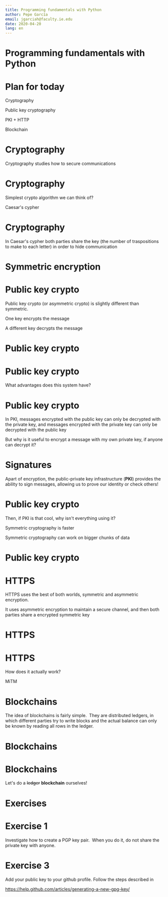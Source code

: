 ```yaml
---
title: Programming fundamentals with Python
author: Pepe García
email: jgarciah@faculty.ie.edu
date: 2020-04-20
lang: en
---
```


Programming fundamentals with Python
====================================


Plan for today
==============

Cryptography

Public key cryptography

PKI + HTTP

Blockchain

Cryptography
============

Cryptography studies how to secure communications

Cryptography
============

Simplest crypto algorithm we can think of?

Caesar\'s cypher

Cryptography
============

In Caesar\'s cypher both parties share the key (the number of
traspositions to make to each letter) in order to hide communication

Symmetric encryption
====================


Public key crypto
=================

Public key crypto (or asymmetric crypto) is slightly different than
symmetric.

One key encrypts the message

A different key decrypts the message

Public key crypto
=================


Public key crypto
=================

What advantages does this system have?

Public key crypto
=================

In PKI, messages encrypted with the public key can only be decrypted
with the private key, and messages encrypted with the private key can
only be decrypted with the public key

But why is it useful to encrypt a message with my own private key, if
anyone can decrypt it?

Signatures
==========

Apart of encryption, the public-private key infrastructure (**PKI**)
provides the ability to sign messages, allowing us to prove our identity
or check others!

Public key crypto
=================

Then, if PKI is that cool, why isn\'t everything using it?

Symmetric cryptography is faster

Symmetric cryptography can work on bigger chunks of data

Public key crypto
=================


HTTPS
=====

HTTPS uses the best of both worlds, symmetric and asymmetric encryption.

It uses asymmetric encryption to maintain a secure channel, and then
both parties share a encrypted symmetric key

HTTPS
=====


HTTPS
=====

How does it actually work?

MiTM

Blockchains
===========

The idea of blockchains is fairly simple.  They are distributed ledgers,
in which different parties try to write blocks and the actual balance
can only be known by reading all rows in the ledger.

Blockchains
===========


Blockchains
===========

Let\'s do a ~~ledger~~ **blockchain** ourselves!

Exercises
=========

Exercise 1
==========

Investigate how to create a PGP key pair.  When you do it, do not share
the private key with anyone.

Exercise 3
==========

Add your public key to your github profile. Follow the steps described
in

<https://help.github.com/articles/generating-a-new-gpg-key/>
